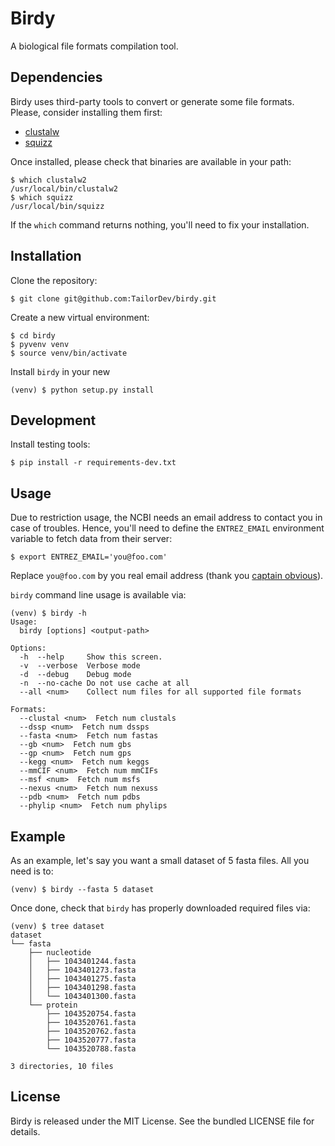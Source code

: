 # Birdy

A biological file formats compilation tool.

## Dependencies

Birdy uses third-party tools to convert or generate some file formats. Please,
consider installing them first:

* [clustalw](http://www.clustal.org/clustal2/)
* [squizz](ftp://ftp.pasteur.fr/pub/gensoft/projects/squizz/)

Once installed, please check that binaries are available in your path:

```
$ which clustalw2
/usr/local/bin/clustalw2
$ which squizz
/usr/local/bin/squizz
```

If the `which` command returns nothing, you'll need to fix your installation.

## Installation

Clone the repository:

```
$ git clone git@github.com:TailorDev/birdy.git
```

Create a new virtual environment:

```
$ cd birdy
$ pyvenv venv
$ source venv/bin/activate
```

Install `birdy` in your new

```
(venv) $ python setup.py install
```

## Development

Install testing tools:

```
$ pip install -r requirements-dev.txt
```

## Usage

Due to restriction usage, the NCBI needs an email address to contact you in case
of troubles. Hence, you'll need to define the `ENTREZ_EMAIL` environment
variable to fetch data from their server:

```
$ export ENTREZ_EMAIL='you@foo.com'
```

Replace `you@foo.com` by you real email address (thank you
[captain obvious](http://giphy.com/gifs/xT9DPCzYKPhe9bWQCY)).

`birdy` command line usage is available via:

```
(venv) $ birdy -h
Usage:
  birdy [options] <output-path>

Options:
  -h  --help     Show this screen.
  -v  --verbose  Verbose mode
  -d  --debug    Debug mode
  -n  --no-cache Do not use cache at all
  --all <num>    Collect num files for all supported file formats

Formats:
  --clustal <num>  Fetch num clustals
  --dssp <num>  Fetch num dssps
  --fasta <num>  Fetch num fastas
  --gb <num>  Fetch num gbs
  --gp <num>  Fetch num gps
  --kegg <num>  Fetch num keggs
  --mmCIF <num>  Fetch num mmCIFs
  --msf <num>  Fetch num msfs
  --nexus <num>  Fetch num nexuss
  --pdb <num>  Fetch num pdbs
  --phylip <num>  Fetch num phylips
```

## Example

As an example, let's say you want a small dataset of 5 fasta files. All you need
is to:

```
(venv) $ birdy --fasta 5 dataset
```

Once done, check that `birdy` has properly downloaded required files via:

```
(venv) $ tree dataset
dataset
└── fasta
    ├── nucleotide
    │   ├── 1043401244.fasta
    │   ├── 1043401273.fasta
    │   ├── 1043401275.fasta
    │   ├── 1043401298.fasta
    │   └── 1043401300.fasta
    └── protein
        ├── 1043520754.fasta
        ├── 1043520761.fasta
        ├── 1043520762.fasta
        ├── 1043520777.fasta
        └── 1043520788.fasta

3 directories, 10 files
```

## License

Birdy is released under the MIT License. See the bundled LICENSE file for
details.
